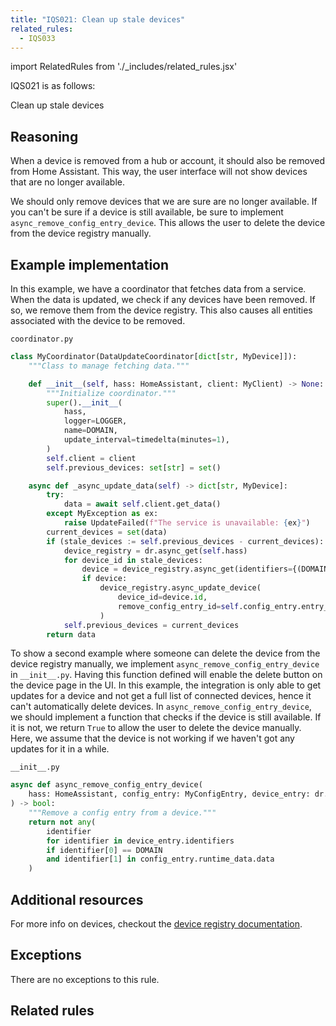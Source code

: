 ```yaml
---
title: "IQS021: Clean up stale devices"
related_rules:
  - IQS033
---
```

import RelatedRules from './_includes/related_rules.jsx'

IQS021 is as follows:

Clean up stale devices

## Reasoning

When a device is removed from a hub or account, it should also be removed from Home Assistant.
This way, the user interface will not show devices that are no longer available.

We should only remove devices that we are sure are no longer available.
If you can't be sure if a device is still available, be sure to implement `async_remove_config_entry_device`.
This allows the user to delete the device from the device registry manually.

## Example implementation

In this example, we have a coordinator that fetches data from a service.
When the data is updated, we check if any devices have been removed.
If so, we remove them from the device registry.
This also causes all entities associated with the device to be removed.

`coordinator.py`
```python
class MyCoordinator(DataUpdateCoordinator[dict[str, MyDevice]]):
    """Class to manage fetching data."""

    def __init__(self, hass: HomeAssistant, client: MyClient) -> None:
        """Initialize coordinator."""
        super().__init__(
            hass,
            logger=LOGGER,
            name=DOMAIN,
            update_interval=timedelta(minutes=1),
        )
        self.client = client
        self.previous_devices: set[str] = set()

    async def _async_update_data(self) -> dict[str, MyDevice]:
        try:
            data = await self.client.get_data()
        except MyException as ex:
            raise UpdateFailed(f"The service is unavailable: {ex}")
        current_devices = set(data)
        if (stale_devices := self.previous_devices - current_devices):
            device_registry = dr.async_get(self.hass)
            for device_id in stale_devices:
                device = device_registry.async_get(identifiers={(DOMAIN, device_id)})
                if device:
                    device_registry.async_update_device(
                        device_id=device.id,
                        remove_config_entry_id=self.config_entry.entry_id,
                    )
            self.previous_devices = current_devices
        return data
```

To show a second example where someone can delete the device from the device registry manually, we implement `async_remove_config_entry_device` in `__init__.py`.
Having this function defined will enable the delete button on the device page in the UI.
In this example, the integration is only able to get updates for a device and not get a full list of connected devices, hence it can't automatically delete devices.
In `async_remove_config_entry_device`, we should implement a function that checks if the device is still available.
If it is not, we return `True` to allow the user to delete the device manually.
Here, we assume that the device is not working if we haven't got any updates for it in a while.

`__init__.py`
```python
async def async_remove_config_entry_device(
    hass: HomeAssistant, config_entry: MyConfigEntry, device_entry: dr.DeviceEntry
) -> bool:
    """Remove a config entry from a device."""
    return not any(
        identifier
        for identifier in device_entry.identifiers
        if identifier[0] == DOMAIN
        and identifier[1] in config_entry.runtime_data.data
    )
```

## Additional resources

For more info on devices, checkout the [device registry documentation](../../../device_registry_index).

## Exceptions

There are no exceptions to this rule.

## Related rules

<RelatedRules relatedRules={frontMatter.related_rules}></RelatedRules>